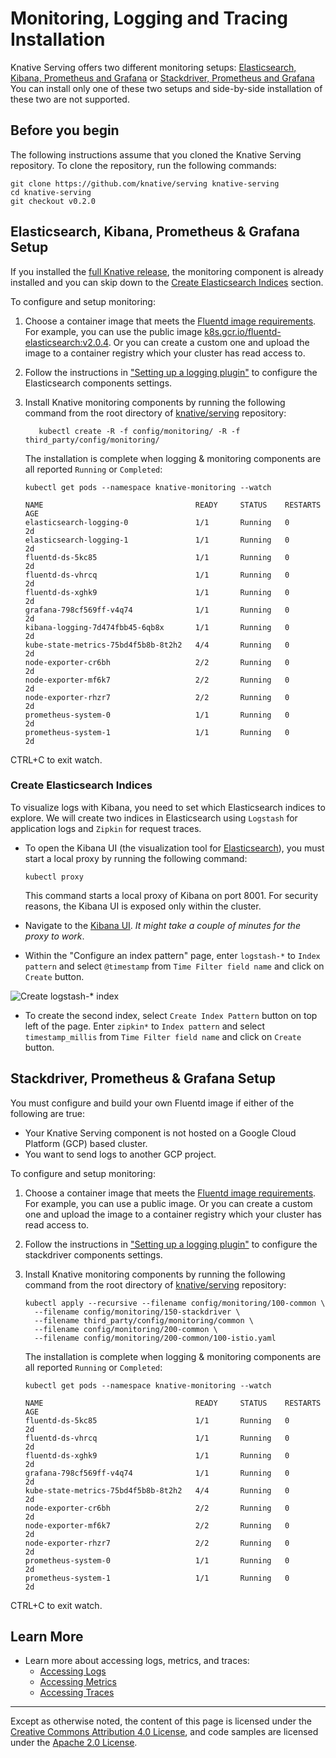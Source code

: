 # Monitoring, Logging and Tracing Installation

Knative Serving offers two different monitoring setups:
[Elasticsearch, Kibana, Prometheus and Grafana](#elasticsearch-kibana-prometheus--grafana-setup)
or
[Stackdriver, Prometheus and Grafana](#stackdriver-prometheus--grafana-setup)
You can install only one of these two setups and side-by-side installation of
these two are not supported.

## Before you begin

The following instructions assume that you cloned the Knative Serving repository.
To clone the repository, run the following commands:

   ```shell
   git clone https://github.com/knative/serving knative-serving
   cd knative-serving
   git checkout v0.2.0
   ```

## Elasticsearch, Kibana, Prometheus & Grafana Setup

If you installed the
[full Knative release](../install/README.md#installing-knative),
the monitoring component is already installed and you can skip down to the
[Create Elasticsearch Indices](#create-elasticsearch-indices) section.

To configure and setup monitoring:

1. Choose a container image that meets the
   [Fluentd image requirements](fluentd/README.md#requirements). For example, you can use the
   public image [k8s.gcr.io/fluentd-elasticsearch:v2.0.4](https://github.com/kubernetes/kubernetes/tree/master/cluster/addons/fluentd-elasticsearch/fluentd-es-image).
   Or you can create a custom one and upload the image to a container registry
   which your cluster has read access to.
1. Follow the instructions in
   ["Setting up a logging plugin"](setting-up-a-logging-plugin.md#Configuring)
   to configure the Elasticsearch components settings.
1. Install Knative monitoring components by running the following command from the root directory of
   [knative/serving](https://github.com/knative/serving) repository:

   ```shell
      kubectl create -R -f config/monitoring/ -R -f third_party/config/monitoring/
   ```

   The installation is complete when logging & monitoring components are all
   reported `Running` or `Completed`:

     ```shell
     kubectl get pods --namespace knative-monitoring --watch
     ```

     ```
     NAME                                  READY     STATUS    RESTARTS   AGE
     elasticsearch-logging-0               1/1       Running   0          2d
     elasticsearch-logging-1               1/1       Running   0          2d
     fluentd-ds-5kc85                      1/1       Running   0          2d
     fluentd-ds-vhrcq                      1/1       Running   0          2d
     fluentd-ds-xghk9                      1/1       Running   0          2d
     grafana-798cf569ff-v4q74              1/1       Running   0          2d
     kibana-logging-7d474fbb45-6qb8x       1/1       Running   0          2d
     kube-state-metrics-75bd4f5b8b-8t2h2   4/4       Running   0          2d
     node-exporter-cr6bh                   2/2       Running   0          2d
     node-exporter-mf6k7                   2/2       Running   0          2d
     node-exporter-rhzr7                   2/2       Running   0          2d
     prometheus-system-0                   1/1       Running   0          2d
     prometheus-system-1                   1/1       Running   0          2d
     ```

  CTRL+C to exit watch.

### Create Elasticsearch Indices

To visualize logs with Kibana, you need to set which Elasticsearch indices to explore. We will
create two indices in Elasticsearch using `Logstash` for application logs and `Zipkin`
for request traces.

- To open the Kibana UI (the visualization tool for [Elasticsearch](https://info.elastic.co)),
  you must start a local proxy by running the following command:

  ```shell
  kubectl proxy
  ```

  This command starts a local proxy of Kibana on port 8001. For security
  reasons, the Kibana UI is exposed only within the cluster.

- Navigate to the
  [Kibana UI](http://localhost:8001/api/v1/namespaces/knative-monitoring/services/kibana-logging/proxy/app/kibana).
  _It might take a couple of minutes for the proxy to work_.

- Within the "Configure an index pattern" page, enter `logstash-*` to
  `Index pattern` and select `@timestamp` from `Time Filter field name` and
  click on `Create` button.

![Create logstash-* index](images/kibana-landing-page-configure-index.png)

- To create the second index, select `Create Index Pattern` button on top left
  of the page. Enter `zipkin*` to `Index pattern` and select `timestamp_millis`
  from `Time Filter field name` and click on `Create` button.


## Stackdriver, Prometheus & Grafana Setup

You must configure and build your own Fluentd image if either of the following are true:

 * Your Knative Serving component is not hosted on a Google Cloud Platform (GCP) based cluster.
 * You want to send logs to another GCP project.

To configure and setup monitoring:

1. Choose a container image that meets the
   [Fluentd image requirements](fluentd/README.md#requirements). For example, you can use a
   public image. Or you can create a custom one and upload the image to a
   container registry which your cluster has read access to.
2. Follow the instructions in
   ["Setting up a logging plugin"](setting-up-a-logging-plugin.md#Configuring)
   to configure the stackdriver components settings.
3. Install Knative monitoring components by running the following command from the root directory of
   [knative/serving](https://github.com/knative/serving) repository:

      ```shell
      kubectl apply --recursive --filename config/monitoring/100-common \
        --filename config/monitoring/150-stackdriver \
        --filename third_party/config/monitoring/common \
        --filename config/monitoring/200-common \
        --filename config/monitoring/200-common/100-istio.yaml
      ```

   The installation is complete when logging & monitoring components are all
   reported `Running` or `Completed`:

     ```shell
     kubectl get pods --namespace knative-monitoring --watch
     ```

     ```
     NAME                                  READY     STATUS    RESTARTS   AGE
     fluentd-ds-5kc85                      1/1       Running   0          2d
     fluentd-ds-vhrcq                      1/1       Running   0          2d
     fluentd-ds-xghk9                      1/1       Running   0          2d
     grafana-798cf569ff-v4q74              1/1       Running   0          2d
     kube-state-metrics-75bd4f5b8b-8t2h2   4/4       Running   0          2d
     node-exporter-cr6bh                   2/2       Running   0          2d
     node-exporter-mf6k7                   2/2       Running   0          2d
     node-exporter-rhzr7                   2/2       Running   0          2d
     prometheus-system-0                   1/1       Running   0          2d
     prometheus-system-1                   1/1       Running   0          2d
     ```

  CTRL+C to exit watch.
## Learn More

- Learn more about accessing logs, metrics, and traces:
  - [Accessing Logs](./accessing-logs.md)
  - [Accessing Metrics](./accessing-metrics.md)
  - [Accessing Traces](./accessing-traces.md)

---

Except as otherwise noted, the content of this page is licensed under the
[Creative Commons Attribution 4.0 License](https://creativecommons.org/licenses/by/4.0/),
and code samples are licensed under the
[Apache 2.0 License](https://www.apache.org/licenses/LICENSE-2.0).
